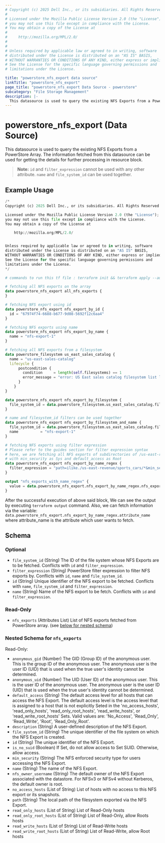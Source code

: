 ```yaml
---
# Copyright (c) 2025 Dell Inc., or its subsidiaries. All Rights Reserved.
# 
# Licensed under the Mozilla Public License Version 2.0 (the "License");
# you may not use this file except in compliance with the License.
# You may obtain a copy of the License at
# 
#     http://mozilla.org/MPL/2.0/
# 
# 
# Unless required by applicable law or agreed to in writing, software
# distributed under the License is distributed on an "AS IS" BASIS,
# WITHOUT WARRANTIES OR CONDITIONS OF ANY KIND, either express or implied.
# See the License for the specific language governing permissions and
# limitations under the License.

title: "powerstore_nfs_export data source"
linkTitle: "powerstore_nfs_export"
page_title: "powerstore_nfs_export Data Source - powerstore"
subcategory: "File Storage Management"
description: |-
  This datasource is used to query the existing NFS Exports from a PowerStore Array. The information fetched from this datasource can be used for getting the details for further processing in resource block.
---
```


# powerstore_nfs_export (Data Source)

This datasource is used to query the existing NFS Exports from a PowerStore Array. The information fetched from this datasource can be used for getting the details for further processing in resource block.

> **Note:** `id` and `filter_expression` cannot be used with any other attribute. `name` and `file_system_id` can be used together.

## Example Usage

```terraform
/*
Copyright (c) 2025 Dell Inc., or its subsidiaries. All Rights Reserved.

Licensed under the Mozilla Public License Version 2.0 (the "License");
you may not use this file except in compliance with the License.
You may obtain a copy of the License at

    http://mozilla.org/MPL/2.0/


Unless required by applicable law or agreed to in writing, software
distributed under the License is distributed on an "AS IS" BASIS,
WITHOUT WARRANTIES OR CONDITIONS OF ANY KIND, either express or implied.
See the License for the specific language governing permissions and
limitations under the License.
*/

# commands to run this tf file : terraform init && terraform apply --auto-approve

# fetching all NFS exports on the array
data powerstore_nfs_export all_nfs_exports {
}

# fetching NFS export using id
data powerstore_nfs_export nfs_export_by_id {
  id = "67974f74-6688-b677-9d08-5692f12c6aa4"
}

# fetching NFS exports using name
data powerstore_nfs_export nfs_export_by_name {
  name = "nfs-export-1"
}

# fetching all NFS exports from a filesystem
data powerstore_filesystem us_east_sales_catalog {
  name = "us-east-sales-catalog"
  lifecycle {
      postcondition {
        condition     = length(self.filesystems) == 1
        error_message = "error: US East sales catalog filesystem list length should be 1, received: ${length(self.filesystems)}"
      }
    }
}

data powerstore_nfs_export nfs_export_by_filesystem {
  file_system_id = data.powerstore_filesystem.us_east_sales_catalog.filesystems[0].id
}

# name and filesystem_id filters can be used together
data powerstore_nfs_export nfs_export_by_filesystem_and_name {
  file_system_id = data.powerstore_filesystem.us_east_sales_catalog.filesystems[0].id
  name          = "nfs-export-1"
}

# fetching NFS exports using filter expression
# Please refer to the guides section for filter expression syntax
# here, we are fetching all NFS exports of subdirectories of /us-east-revenue/sports_cars
# with min_security as Sys and default_access as Root
data powerstore_nfs_export nfs_export_by_name_regex {
  filter_expression = "path=ilike./us-east-revenue/sports_cars/*&min_security=eq.Sys&default_access=eq.Root"
}

output "nfs_exports_with_name_regex" {
  value = data.powerstore_nfs_export.nfs_export_by_name_regex.nfs_exports
}
```

After the successful execution of above said block, We can see the output by executing `terraform output` command. Also, we can fetch information via the variable: `data.powerstore_nfs_export.nfs_export_by_name_regex.attribute_name` where attribute_name is the attribute which user wants to fetch.

<!-- schema generated by tfplugindocs -->
## Schema

### Optional

- `file_system_id` (String) The ID of the file system whose NFS Exports are to be fetched. Conflicts with `id` and `filter_expression`.
- `filter_expression` (String) PowerStore filter expression to filter NFS exports by. Conflicts with `id`, `name` and `file_system_id`.
- `id` (String) Unique identifier of the NFS export to be fetched. Conflicts with `name`, `file_system_id` and `filter_expression`.
- `name` (String) Name of the NFS export to be fetch. Conflicts with `id` and `filter_expression`.

### Read-Only

- `nfs_exports` (Attributes List) List of NFS exports fetched from PowerStore array. (see [below for nested schema](#nestedatt--nfs_exports))

<a id="nestedatt--nfs_exports"></a>
### Nested Schema for `nfs_exports`

Read-Only:

- `anonymous_gid` (Number) The GID (Group ID) of the anonymous user. This is the group ID of the anonymous user. The anonymous user is the user ID (UID) that is used when the true user's identity cannot be determined.
- `anonymous_uid` (Number) The UID (User ID) of the anonymous user. This is the user ID of the anonymous user. The anonymous user is the user ID (UID) that is used when the true user's identity cannot be determined.
- `default_access` (String) The default access level for all hosts that can access the NFS Export. The default access level is the access level that is assigned to a host that is not explicitly Seted in the 'no_access_hosts', 'read_only_hosts', 'read_only_root_hosts', 'read_write_hosts', or 'read_write_root_hosts' Sets. Valid values are: 'No_Access', 'Read_Only', 'Read_Write', 'Root', 'Read_Only_Root'.
- `description` (String) A user-defined description of the NFS Export.
- `file_system_id` (String) The unique identifier of the file	system on which the NFS Export is created.
- `id` (String) The unique identifier of the NFS Export.
- `is_no_suid` (Boolean) If Set, do not allow access to Set SUID. Otherwise, allow access.
- `min_security` (String) The NFS enforced security type for users accessing the NFS Export.
- `name` (String) The name of the NFS Export.
- `nfs_owner_username` (String) The default owner of the NFS Export associated with the datastore. For NFSv3 or NFSv4 without Kerberos, the default owner is root.
- `no_access_hosts` (List of String) List of hosts with no access to this NFS export or its snapshots.
- `path` (String) The local path of the filesystem exported via the NFS Export.
- `read_only_hosts` (List of String) List of Read-Only hosts
- `read_only_root_hosts` (List of String) List of Read-Only, allow Roots hosts
- `read_write_hosts` (List of String) List of Read-Write hosts
- `read_write_root_hosts` (List of String) List of Read-Write, allow Root hosts
